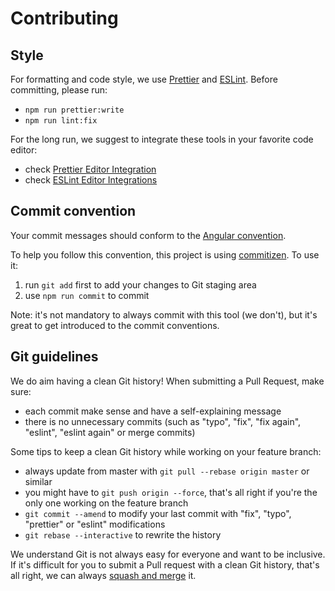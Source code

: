 # Contributing

## Style

For formatting and code style, we use [Prettier](https://prettier.io/) and [ESLint](https://eslint.org/). Before committing, please run:

- `npm run prettier:write`
- `npm run lint:fix`

For the long run, we suggest to integrate these tools in your favorite code editor:

- check [Prettier Editor Integration](https://prettier.io/docs/en/editors.html)
- check [ESLint Editor Integrations](https://eslint.org/docs/user-guide/integrations)

## Commit convention

Your commit messages should conform to the [Angular convention](https://github.com/conventional-changelog/conventional-changelog/blob/master/packages/conventional-changelog-angular/README.md).

To help you follow this convention, this project is using [commitizen](https://github.com/commitizen/cz-cli). To use it:

1. run `git add` first to add your changes to Git staging area
2. use `npm run commit` to commit

Note: it's not mandatory to always commit with this tool (we don't), but it's great to get introduced to the commit conventions.

## Git guidelines

We do aim having a clean Git history! When submitting a Pull Request, make sure:

- each commit make sense and have a self-explaining message
- there is no unnecessary commits (such as "typo", "fix", "fix again", "eslint", "eslint again" or merge commits)

Some tips to keep a clean Git history while working on your feature branch:

- always update from master with `git pull --rebase origin master` or similar
- you might have to `git push origin --force`, that's all right if you're the only one working on the feature branch
- `git commit --amend` to modify your last commit with "fix", "typo", "prettier" or "eslint" modifications
- `git rebase --interactive` to rewrite the history

We understand Git is not always easy for everyone and want to be inclusive. If it's difficult for you to submit a Pull request with a clean Git history, that's all right, we can always [squash and merge](https://help.github.com/articles/about-pull-request-merges/#squash-and-merge-your-pull-request-commits) it.
